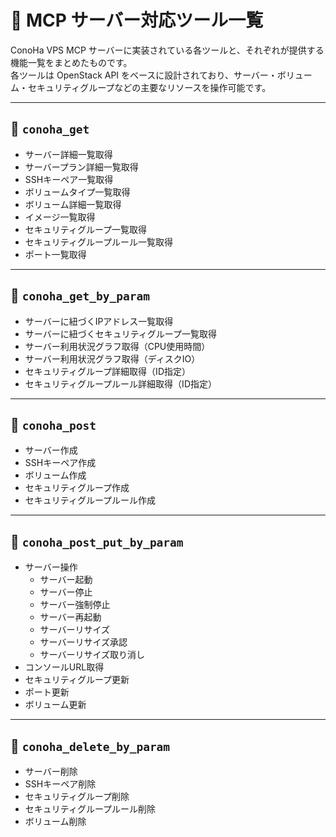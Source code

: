 # 🧰 MCP サーバー対応ツール一覧

ConoHa VPS MCP サーバーに実装されている各ツールと、それぞれが提供する機能一覧をまとめたものです。  
各ツールは OpenStack API をベースに設計されており、サーバー・ボリューム・セキュリティグループなどの主要なリソースを操作可能です。

---

## 🔹 `conoha_get`

- サーバー詳細一覧取得  
- サーバープラン詳細一覧取得  
- SSHキーペア一覧取得  
- ボリュームタイプ一覧取得
- ボリューム詳細一覧取得
- イメージ一覧取得  
- セキュリティグループ一覧取得  
- セキュリティグループルール一覧取得  
- ポート一覧取得  

---

## 🔹 `conoha_get_by_param`

- サーバーに紐づくIPアドレス一覧取得  
- サーバーに紐づくセキュリティグループ一覧取得  
- サーバー利用状況グラフ取得（CPU使用時間）  
- サーバー利用状況グラフ取得（ディスクIO）  
- セキュリティグループ詳細取得（ID指定）  
- セキュリティグループルール詳細取得（ID指定）  

---

## 🔹 `conoha_post`

- サーバー作成  
- SSHキーペア作成  
- ボリューム作成  
- セキュリティグループ作成  
- セキュリティグループルール作成  

---

## 🔹 `conoha_post_put_by_param`

- サーバー操作  
  - サーバー起動  
  - サーバー停止  
  - サーバー強制停止  
  - サーバー再起動  
  - サーバーリサイズ  
  - サーバーリサイズ承認  
  - サーバーリサイズ取り消し  
- コンソールURL取得  
- セキュリティグループ更新  
- ポート更新  
- ボリューム更新  

---

## 🔹 `conoha_delete_by_param`

- サーバー削除  
- SSHキーペア削除
- セキュリティグループ削除  
- セキュリティグループルール削除  
- ボリューム削除
